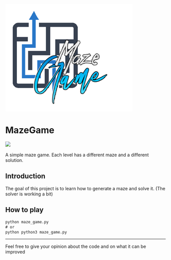 <img width=400 src="logo.png">

# MazeGame
<img src="https://img.shields.io/badge/Python-3-brightgreen.svg?style=plastic">

A simple maze game. Each level has a different maze and a different solution.

## Introduction
The goal of this project is to learn how to generate a maze and solve it. (The solver is working a bit) 


## How to play
    python maze_game.py
    # or
    python python3 maze_game.py



----

Feel free to give your opinion about the code and on what it can be improved
